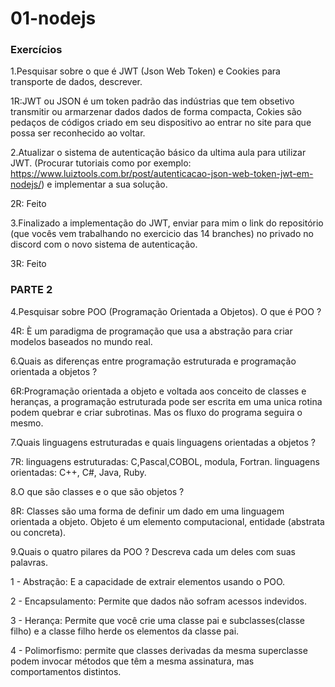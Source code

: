 # 01-nodejs
### Exercícios

1.Pesquisar sobre o que é JWT (Json Web Token) e Cookies para transporte de dados, descrever.

1R:JWT ou JSON é um token padrão das indústrias que tem obsetivo transmitir ou armarzenar dados dados de forma compacta, Cokies são pedaços de códigos criado em seu dispositivo ao entrar no site para que possa ser reconhecido ao voltar.

2.Atualizar o sistema de autenticação básico da ultima aula para utilizar JWT. (Procurar tutoriais como por exemplo: https://www.luiztools.com.br/post/autenticacao-json-web-token-jwt-em-nodejs/) e implementar a sua solução.

2R: Feito

3.Finalizado a implementação do JWT, enviar para mim o link do repositório (que vocês vem trabalhando no exercicio das 14 branches) no privado no discord com o novo sistema de autenticação.

3R: Feito

### PARTE 2 

4.Pesquisar sobre POO (Programação Orientada a Objetos). O que é POO ?

4R: È um paradigma de programação que usa a abstração para criar modelos baseados no mundo real. 

6.Quais as diferenças entre programação estruturada e programação orientada a objetos ?

6R:Programação orientada a objeto e voltada aos conceito de classes e heranças, a programação estruturada pode ser escrita em uma unica rotina podem quebrar e criar subrotinas. Mas os fluxo do programa seguira o mesmo.

7.Quais linguagens estruturadas e quais linguagens orientadas a objetos ?

7R: linguagens estruturadas: C,Pascal,COBOL, modula, Fortran. linguagens orientadas: C++, C#, Java, Ruby.

8.O que são classes e o que são objetos ?

8R: Classes são uma forma de definir um dado em uma linguagem orientada a objeto. Objeto é um elemento computacional, entidade (abstrata ou concreta).

9.Quais o quatro pilares da POO ? Descreva cada um deles com suas palavras. 

1 - Abstração: E a capacidade de extrair elementos usando o POO.

2 - Encapsulamento: Permite que dados não sofram acessos indevidos.  

3 - Herança: Permite que você crie uma classe pai e subclasses(classe filho) e a classe filho herde os elementos da classe pai.

4 - Polimorfismo: permite que classes derivadas da mesma superclasse podem invocar métodos que têm a mesma assinatura, mas comportamentos distintos.